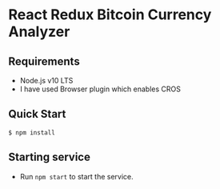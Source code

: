 # React Redux Bitcoin Currency Analyzer

Requirements
--------------------
* Node.js v10 LTS
* I have used Browser plugin which enables CROS  

Quick Start
--------------------

```
$ npm install
```

Starting service
--------------------

* Run `npm start` to start the service.
